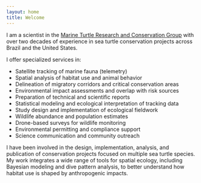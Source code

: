```yaml
---
layout: home
title: Welcome
---
```


I am a scientist in the [Marine Turtle Research and Conservation Group](https://marineturtleresearch.com) with over two decades of experience in sea turtle conservation projects across Brazil and the United States.

I offer specialized services in:

- Satellite tracking of marine fauna (telemetry)
- Spatial analysis of habitat use and animal behavior
- Delineation of migratory corridors and critical conservation areas
- Environmental impact assessments and overlap with risk sources
- Preparation of technical and scientific reports
- Statistical modeling and ecological interpretation of tracking data
- Study design and implementation of ecological fieldwork
- Wildlife abundance and population estimates
- Drone-based surveys for wildlife monitoring
- Environmental permitting and compliance support
- Science communication and community outreach

  
I have been involved in the design, implementation, analysis, and publication of conservation projects focused on multiple sea turtle species. My work integrates a wide range of tools for spatial ecology, including Bayesian modeling and dive pattern analysis, to better understand how habitat use is shaped by anthropogenic impacts.
